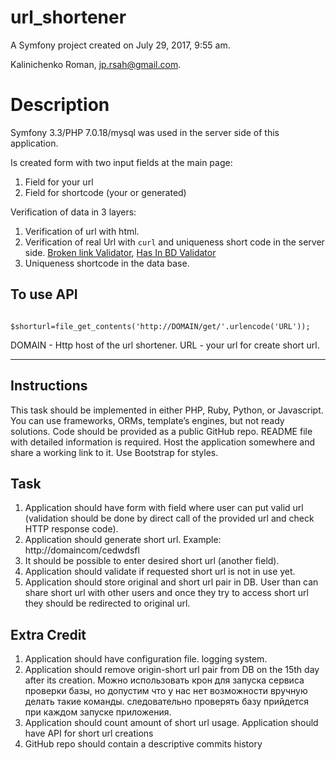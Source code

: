 url_shortener
=============

A Symfony project created on July 29, 2017, 9:55 am.

Kalinichenko Roman, jp.rsah@gmail.com.

Description
=============

Symfony 3.3/PHP 7.0.18/mysql was used in the server side of this application.

Is created form with two input fields at the main page:

1. Field for your url 
2. Field for shortcode (your or generated)


Verification of data in 3 layers:

1. Verification of url with html.
2. Verification of real Url with `curl` and uniqueness short code in the server side. [Broken link Validator](src/AppBundle/Validator/Constraints/BrokenlinkValidator.php), [Has In BD Validator](src/AppBundle/Validator/Constraints/HasInBDValidator.php)
3. Uniqueness shortcode in the data base.

## To use API

```

$shorturl=file_get_contents('http://DOMAIN/get/'.urlencode('URL'));

```
DOMAIN - Http host of the url shortener.
URL - your url for create short url.


- - -

## Instructions

This task should be implemented in either PHP, Ruby, Python, or Javascript. 
You can use frameworks, ORMs, template’s engines, but not ready solutions. 
Code should be provided as a public GitHub repo. 
README file with detailed information is required. 
Host the application somewhere and share a working link to it.
Use Bootstrap for styles.

## Task

1. Application should have form with field where user can put valid url (validation should be done by direct call of the provided url and check HTTP response code).
2. Application should generate short url. Example: http://domaincom/cedwdsfl
3. It should be possible to enter desired short url (another field).
4. Application should validate if requested short url is not in use yet.
5. Application should store original and short url pair in DB. User than can share short url with other users and once they try to access short url they should be redirected to
original url.

## Extra Credit

1. Application should have configuration file. logging system.
2. Application should remove origin-short url pair from DB on the 15th day after its creation.
	Можно использовать крон для запуска сервиса проверки базы, но допустим что у нас нет возможности вручную делать такие команды. следовательно проверять базу прийдется при каждом запуске приложения.
3. Application should count amount of short url usage. Application should have API for short url creations
4. GitHub repo should contain a descriptive commits history